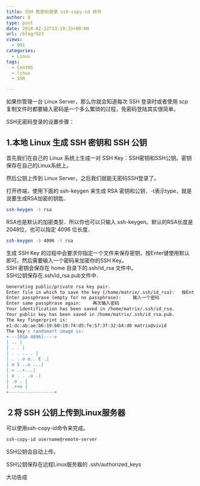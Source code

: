 ```yaml
---
title: SSH 免密码登录 ssh-copy-id 命令
author: Q
type: post
date: 2018-02-22T13:19:33+00:00
url: /blog/923
views:
  - 991
categories:
  - Linux
tags:
  - CentOS
  - linux
  - SSH

---
```

如果你管理一台 Linux Server，那么你就会知道每次 SSH 登录时或者使用 scp 复制文件时都要输入密码是一个多么繁琐的过程，免密码登陆其实很简单。

SSH无密码登录的设置步骤：

## 1.本地 Linux 生成 SSH 密钥和 SSH 公钥

首先我们在自己的 Linux 系统上生成一对 SSH Key：SSH密钥和SSH公钥。密钥保存在自己的Linux系统上。

然后公钥上传到 Linux Server，之后我们就能无密码SSH登录了。

打开终端，使用下面的 ssh-keygen 来生成 RSA 密钥和公钥．-t表示type，就是说要生成RSA加密的钥匙．

```bash
ssh-keygen -t rsa
```

RSA也是默认的加密类型．所以你也可以只输入 ssh-keygen。默认的RSA长度是2048位，也可以指定 4096 位长度．

```bash
ssh-keygen -b 4096 -t rsa
```

生成 SSH Key 的过程中会要求你指定一个文件来保存密钥，按Enter键使用默认即可。然后需要输入一个密码来加密你的SSH Key。  
SSH 密钥会保存在 home 目录下的.ssh/id_rsa 文件中。  
SSH公钥保存在.ssh/id_rsa.pub文件中．

```bash
Generating public/private rsa key pair.
Enter file in which to save the key (/home/matrix/.ssh/id_rsa): 　按Enter键
Enter passphrase (empty for no passphrase): 　　输入一个密码
Enter same passphrase again: 　　再次输入密码
Your identification has been saved in /home/matrix/.ssh/id_rsa.
Your public key has been saved in /home/matrix/.ssh/id_rsa.pub.
The key fingerprint is:
e1:dc:ab:ae:b6:19:b0:19:74:d5:fe:57:3f:32:b4:d0 matrix@vivid
The key's randomart image is:
+---[RSA 4096]----+
| .. |
| . . |
| . . .. . |
| . . o o.. E .|
| o S ..o ...|
| = ..+...|
| o . . .o .|
| .o . |
| .++o |
+-----------------+
```

## ２将 SSH 公钥上传到Linux服务器

可以使用ssh-copy-id命令来完成。

```bash
ssh-copy-id username@remote-server
```

SSH公钥会自动上传。

SSH公钥保存在远程Linux服务器的 .ssh/authorized_keys

大功告成